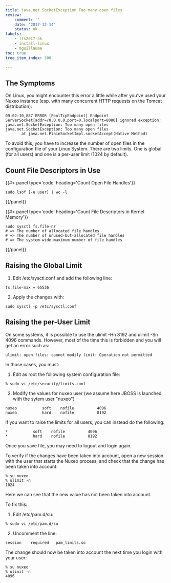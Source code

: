 ```yaml
---
title: java.net.SocketException Too many open files
review:
    comment: ''
    date: '2017-12-14'
    status: ok
labels:
    - lts2017-ok
    - install-linux
    - mguillaume
toc: true
tree_item_index: 300

---
```


## The Symptoms

On Linux, you might encounter this error a little while after you've used your Nuxeo instance (esp. with many concurrent HTTP requests on the Tomcat distribution):

```
09:02:10,887 ERROR [PoolTcpEndpoint] Endpoint ServerSocket[addr=/0.0.0.0,port=0,localport=8080] ignored exception: java.net.SocketException: Too many open files
java.net.SocketException: Too many open files
       at java.net.PlainSocketImpl.socketAccept(Native Method)
```

To avoid this, you have to increase the number of open files in the configuration file of your Linux System. There are two limits. One is global (for all users) and one is a per-user limit (1024 by default).

## Count File Descriptors in Use

{{#> panel type='code' heading='Count Open File Handles'}}
```
sudo lsof [-u user] | wc -l
```
{{/panel}}

{{#> panel type='code' heading='Count File Descriptors in Kernel Memory'}}
```
sudo sysctl fs.file-nr
# => The number of allocated file handles
# => The number of unused-but-allocated file handles
# => The system-wide maximum number of file handles
```
{{/panel}}

## Raising the Global Limit

1. Edit /etc/sysctl.conf and add the following line:
  ```
  fs.file-max = 65536
  ```
2. Apply the changes with:
  ```
  sudo sysctl -p /etc/sysctl.conf
  ```

## Raising the per-User Limit

On some systems, it is possible to use the ulimit -Hn 8192 and ulimit -Sn 4096 commands. However, most of the time this is forbidden and you will get an error such as:
```
ulimit: open files: cannot modify limit: Operation not permitted
```

In those cases, you must:
1. Edit as root the following system configuration file:
```
% sudo vi /etc/security/limits.conf
```
2. Modify the values for nuxeo user (we assume here JBOSS is launched with the sytem user "nuxeo")
```
nuxeo           soft    nofile          4096
nuxeo           hard    nofile          8192
```

If you want to raise the limits for all users, you can instead do the following:

```
*           soft    nofile          4096
*           hard    nofile          8192
```

Once you save file, you may need to logout and login again.

To verify if the changes have been taken into account, open a new session with the user that starts the Nuxeo process, and check that the change has been taken into account:

```
% su nuxeo
% ulimit -n
1024
```

Here we can see that the new value has not been taken into account.

To fix this:
1. Edit /etc/pam.d/su:
```
% sudo vi /etc/pam.d/su
```
2. Uncomment the line:
```
session    required   pam_limits.so
```

  The change should now be taken into account the next time you login with your user:
  ```
  % su nuxeo
  % ulimit -n
  4096
  ```

